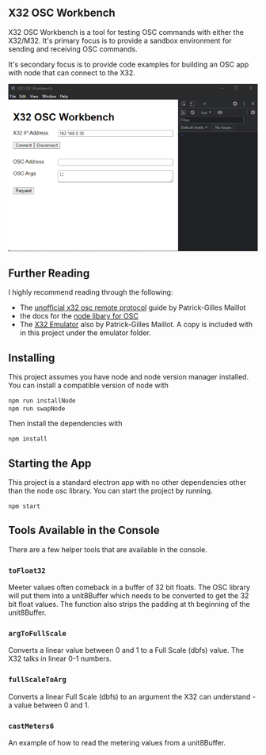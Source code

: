 ## X32 OSC Workbench
X32 OSC Workbench is a tool for testing OSC commands with either the X32/M32. It's primary focus is to provide a sandbox environment for sending and receiving OSC commands.

It's secondary focus is to provide code examples for building an OSC app with node that can connect to the X32.

![X32 OSC Workbench](./images/readme.png)

## Further Reading 
I highly recommend reading through the following:
- The [unofficial x32 osc remote protocol](./x32%20osc%20guide/UNOFFICIAL_X32_OSC_REMOTE_PROTOCOL.pdf) guide by Patrick-Gilles Maillot
- the docs for the [node libary for OSC](https://github.com/colinbdclark/osc.js)
- The [X32 Emulator](https://sites.google.com/site/patrickmaillot/x32#h.p_rE4IH0Luimc0) also by Patrick-Gilles Maillot. A copy is included with in this project under the emulator folder.

## Installing
This project assumes you have node and node version manager installed. You can install a compatible version of node with
```
npm run installNode
npm run swapNode
```
Then install the dependencies with
```
npm install
```

## Starting the App
This project is a standard electron app with no other dependencies other than the node osc library. You can start the project by running. 
```
npm start 
```

## Tools Available in the Console
There are a few helper tools that are available in the console.

### `toFloat32`
Meeter values often comeback in a buffer of 32 bit floats. The OSC library will put them into a unit8Buffer which needs to be converted to get the 32 bit float values. The function also strips the padding at th beginning of the unit8Buffer.

### `argToFullScale`
Converts a linear value between 0 and 1 to a Full Scale (dbfs) value. The X32 talks in linear 0-1 numbers.

### `fullScaleToArg` 
Converts a linear Full Scale (dbfs) to an argument the X32 can understand - a value between 0 and 1.

### `castMeters6`
An example of how to read the metering values from a unit8Buffer.
